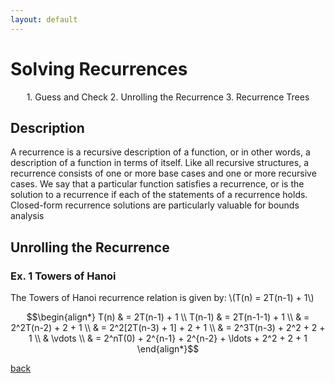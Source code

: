 ```yaml
---
layout: default
---
```


# Solving Recurrences

<p align="center">
  1. Guess and Check
  2. Unrolling the Recurrence
  3. Recurrence Trees
</p>

## Description

A recurrence is a recursive description of a function, or in other words, a description of a function in terms of itself. Like all recursive structures, a recurrence consists of one or more base cases and one or more recursive cases. We say that a particular function satisfies a recurrence, or is the solution to a recurrence if each of the statements of a recurrence holds. Closed-form recurrence solutions are particularly valuable for bounds analysis 

## Unrolling the Recurrence
### Ex. 1 Towers of Hanoi
The Towers of Hanoi recurrence relation is given by: \\(T(n) = 2T(n-1) + 1\\)

$$\begin{align*}
T(n) & = 2T(n-1) + 1 \\
T(n-1) & = 2T(n-1-1) + 1 \\
& = 2^2T(n-2) + 2 + 1 \\
& = 2^2[2T(n-3) + 1] + 2 + 1 \\
& = 2^3T(n-3) + 2^2 + 2 + 1 \\
& \vdots \\
& = 2^nT(0) + 2^{n-1} + 2^{n-2} + \ldots + 2^2 + 2 + 1
\end{align*}$$




[back](./)

